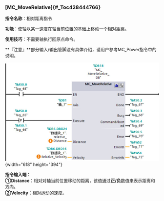 ### [MC_MoveRelative]{#_Toc428444766}

**指令名称**：相对距离指令

**功能**：使轴以某一速度在轴当前位置的基础上移动一个相对距离。

**使用技巧**：不需要轴执行回原点命令。

**『注意』**部分输入/输出管脚没有具体介绍，请用户参考MC_Power指令中的说明。

![](images/07-1.jpg){width="618" height="394"}

**指令输入端：** \
**①Distance**：相对对轴当前位置移动的距离，该值通过**正/负**数值来表示距离和方向。\
**②Velocity**：相对运动的速度。
